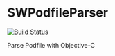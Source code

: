 SWPodfileParser
===============

[![Build Status](https://travis-ci.org/5sw/SWPodfileParser.png)](https://travis-ci.org/5sw/SWPodfileParser)

Parse Podfile with Objective-C
